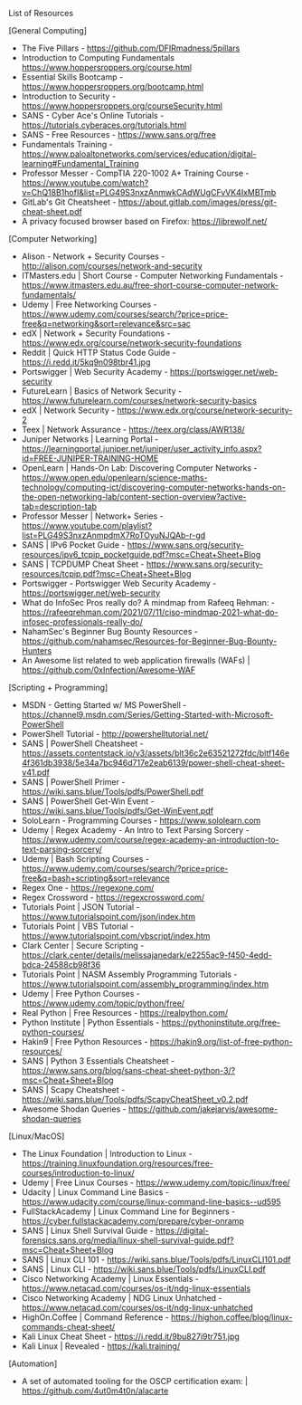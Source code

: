 List of Resources

[General Computing]
- The Five Pillars - https://github.com/DFIRmadness/5pillars
- Introduction to Computing Fundamentals https://www.hoppersroppers.org/course.html
- Essential Skills Bootcamp - https://www.hoppersroppers.org/bootcamp.html
- Introduction to Security - https://www.hoppersroppers.org/courseSecurity.html
- SANS - Cyber Ace's Online Tutorials - https://tutorials.cyberaces.org/tutorials.html
- SANS - Free Resources - https://www.sans.org/free
- Fundamentals Training - https://www.paloaltonetworks.com/services/education/digital-learning#Fundamental_Training
- Professor Messer - CompTIA 220-1002 A+ Training Course - https://www.youtube.com/watch?v=ChQ18B1hofI&list=PLG49S3nxzAnmwkCAdWUgCFvVK4IxMBTmb
- GitLab's Git Cheatsheet - https://about.gitlab.com/images/press/git-cheat-sheet.pdf
- A privacy focused browser based on Firefox: https://librewolf.net/

[Computer Networking]
- Alison - Network + Security Courses - http://alison.com/courses/network-and-security
- ITMasters.edu | Short Course - Computer Networking Fundamentals - https://www.itmasters.edu.au/free-short-course-computer-network-fundamentals/
- Udemy | Free Networking Courses - https://www.udemy.com/courses/search/?price=price-free&q=networking&sort=relevance&src=sac
- edX | Network + Security Foundations - https://www.edx.org/course/network-security-foundations
- Reddit | Quick HTTP Status Code Guide - https://i.redd.it/5kq9n098tbr41.jpg
- Portswigger | Web Security Academy - https://portswigger.net/web-security
- FutureLearn | Basics of Network Security - https://www.futurelearn.com/courses/network-security-basics
- edX | Network Security - https://www.edx.org/course/network-security-2
- Teex | Network Assurance - https://teex.org/class/AWR138/
- Juniper Networks | Learning Portal - https://learningportal.juniper.net/juniper/user_activity_info.aspx?id=FREE-JUNIPER-TRAINING-HOME
- OpenLearn | Hands-On Lab: Discovering Computer Networks - https://www.open.edu/openlearn/science-maths-technology/computing-ict/discovering-computer-networks-hands-on-the-open-networking-lab/content-section-overview?active-tab=description-tab
- Professor Messer | Network+ Series - https://www.youtube.com/playlist?list=PLG49S3nxzAnmpdmX7RoTOyuNJQAb-r-gd
- SANS | IPv6 Pocket Guide - https://www.sans.org/security-resources/ipv6_tcpip_pocketguide.pdf?msc=Cheat+Sheet+Blog
- SANS | TCPDUMP Cheat Sheet - https://www.sans.org/security-resources/tcpip.pdf?msc=Cheat+Sheet+Blog
- Portswigger - Portswigger Web Security Academy - https://portswigger.net/web-security
- What do InfoSec Pros really do? A mindmap from Rafeeq Rehman: - https://rafeeqrehman.com/2021/07/11/ciso-mindmap-2021-what-do-infosec-professionals-really-do/
- NahamSec's Beginner Bug Bounty Resources - https://github.com/nahamsec/Resources-for-Beginner-Bug-Bounty-Hunters
- An Awesome list related to web application firewalls (WAFs) | https://github.com/0xInfection/Awesome-WAF

[Scripting + Programming]
- MSDN - Getting Started w/ MS PowerShell - https://channel9.msdn.com/Series/Getting-Started-with-Microsoft-PowerShell 
- PowerShell Tutorial - http://powershelltutorial.net/
- SANS | PowerShell Cheatsheet - https://assets.contentstack.io/v3/assets/blt36c2e63521272fdc/bltf146e4f361db3938/5e34a7bc946d717e2eab6139/power-shell-cheat-sheet-v41.pdf
- SANS | PowerShell Primer - https://wiki.sans.blue/Tools/pdfs/PowerShell.pdf
- SANS | PowerShell Get-Win Event - https://wiki.sans.blue/Tools/pdfs/Get-WinEvent.pdf
- SoloLearn - Programming Courses - https://www.sololearn.com
- Udemy | Regex Academy - An Intro to Text Parsing Sorcery - https://www.udemy.com/course/regex-academy-an-introduction-to-text-parsing-sorcery/
- Udemy | Bash Scripting Courses - https://www.udemy.com/courses/search/?price=price-free&q=bash+scripting&sort=relevance
- Regex One - https://regexone.com/
- Regex Crossword - https://regexcrossword.com/
- Tutorials Point | JSON Tutorial - https://www.tutorialspoint.com/json/index.htm
- Tutorials Point | VBS Tutorial - https://www.tutorialspoint.com/vbscript/index.htm
- Clark Center | Secure Scripting - https://clark.center/details/melissajanedark/e2255ac9-f450-4edd-bdca-24588cb98f36
- Tutorials Point | NASM Assembly Programming Tutorials -  https://www.tutorialspoint.com/assembly_programming/index.htm
- Udemy | Free Python Courses - https://www.udemy.com/topic/python/free/
- Real Python | Free Resources - https://realpython.com/
- Python Institute | Python Essentials - https://pythoninstitute.org/free-python-courses/
- Hakin9 | Free Python Resources - https://hakin9.org/list-of-free-python-resources/
- SANS | Python 3 Essentials Cheatsheet - https://www.sans.org/blog/sans-cheat-sheet-python-3/?msc=Cheat+Sheet+Blog  
- SANS | Scapy Cheatsheet - https://wiki.sans.blue/Tools/pdfs/ScapyCheatSheet_v0.2.pdf
- Awesome Shodan Queries - https://github.com/jakejarvis/awesome-shodan-queries

[Linux/MacOS]
- The Linux Foundation | Introduction to Linux - https://training.linuxfoundation.org/resources/free-courses/introduction-to-linux/
- Udemy | Free Linux Courses - https://www.udemy.com/topic/linux/free/
- Udacity | Linux Command Line Basics - https://www.udacity.com/course/linux-command-line-basics--ud595
- FullStackAcademy | Linux Command Line for Beginners - https://cyber.fullstackacademy.com/prepare/cyber-onramp
- SANS | Linux Shell Survival Guide - https://digital-forensics.sans.org/media/linux-shell-survival-guide.pdf?msc=Cheat+Sheet+Blog
- SANS | Linux CLI 101 - https://wiki.sans.blue/Tools/pdfs/LinuxCLI101.pdf
- SANS | Linux CLI - https://wiki.sans.blue/Tools/pdfs/LinuxCLI.pdf
- Cisco Networking Academy | Linux Essentials - https://www.netacad.com/courses/os-it/ndg-linux-essentials
- Cisco Networking Academy | NDG Linux Unhatched - https://www.netacad.com/courses/os-it/ndg-linux-unhatched
- HighOn.Coffee | Command Reference - https://highon.coffee/blog/linux-commands-cheat-sheet/ 
- Kali Linux Cheat Sheet - https://i.redd.it/9bu827i9tr751.jpg
- Kali Linux | Revealed - https://kali.training/

[Automation]
- A set of automated tooling for the OSCP certification exam: | https://github.com/4ut0m4t0n/alacarte
